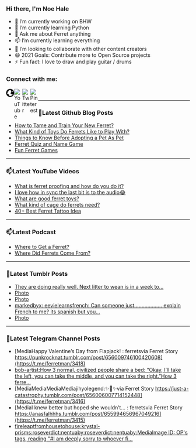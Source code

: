 ### Hi there, I'm Noe Hale

- 🔭 I’m currently working on BHW
- 🌱 I’m currently learning Python
- 💬 Ask me about Ferret anything
- 📫 I’m currently learning everything
- 🔭 I’m looking to collaborate with other content creators
- 😄 2021 Goals: Contribute more to Open Source projects
- ⚡ Fun fact: I love to draw and play guitar / drums

### Connect with me:

[<img align="left" alt="ferretvoice.com" width="22px" src="https://raw.githubusercontent.com/iconic/open-iconic/master/svg/globe.svg" />](https://ferretvoice.com)
[<img align="left" alt="YouTube" width="22px" src="https://cdn.jsdelivr.net/npm/simple-icons@v3/icons/youtube.svg" />](https://www.youtube.com/channel/UCk665XTfaMLVwFVWUmgnDiw)
[<img align="left" alt="Twitter" width="22px" src="https://cdn.jsdelivr.net/npm/simple-icons@v3/icons/twitter.svg" />](https://twitter.com/voiceferret)
[<img align="left" alt="Pinterest" width="22px" src="https://cdn.jsdelivr.net/npm/simple-icons@v3/icons/pinterest.svg" />](https://www.pinterest.com/voiceferret/)

<br />

---
### 🔭Latest Github Blog Posts
<!-- GITHUB:START -->
- [How to Tame and Train Your New Ferret?](http://noehale.github.io/how-to-tame-and-train-your-new-ferret/)
- [What Kind of Toys Do Ferrets Like to Play With?](http://noehale.github.io/what-kind-of-toys-do-ferrets-like-to-play-with/)
- [Things to Know Before Adopting a Pet As Pet](http://noehale.github.io/things-to-know-before-adopting-a-pet-as-pet/)
- [Ferret Quiz and Name Game](http://noehale.github.io/ferret-quiz/)
- [Fun Ferret Games](http://noehale.github.io/fun-ferret-games/)
<!-- GITHUB:END -->
---
### 📫Latest YouTube Videos

<!-- YOUTUBE:START -->
- [What is ferret proofing and how do you do it?](https://www.youtube.com/watch?v=81Syh_DJBQQ)
- [I love how in sync the last bit is to the audio😂](https://www.youtube.com/watch?v=WHBeGHwSlGY)
- [What are good ferret toys?](https://www.youtube.com/watch?v=tPxRilBzc0s)
- [What kind of cage do ferrets need?](https://www.youtube.com/watch?v=xzz6hC3sR5A)
- [40+ Best Ferret Tattoo Idea](https://www.youtube.com/watch?v=KIKqduR6Xcs)
<!-- YOUTUBE:END -->

---
### 📫Latest Podcast

<!-- PODCAST:START -->
- [Where to Get a Ferret?](https://anchor.fm/ferretvoice/episodes/Where-to-Get-a-Ferret-erurfu)
- [Where Did Ferrets Come From?](https://anchor.fm/ferretvoice/episodes/Where-Did-Ferrets-Come-From-eruq8g)
<!-- PODCAST:END -->
---
### 📝Latest Tumblr Posts

<!-- TUMBLR:START -->
- [They are doing really well. Next litter to wean is in a week to...](https://come-forth-into-the-light.tumblr.com/post/656406121192587264)
- [Photo](https://come-forth-into-the-light.tumblr.com/post/656360821898772480)
- [Photo](https://come-forth-into-the-light.tumblr.com/post/656338203124596736)
- [markedbyx:
eevielearnsfrench:
Can someone just………………. explain French to me?
its spanish but you...](https://come-forth-into-the-light.tumblr.com/post/656315539006849024)
- [Photo](https://come-forth-into-the-light.tumblr.com/post/656270217106849792)
<!-- TUMBLR:END -->
---
### 📝Latest Telegram Channel Posts

<!-- TELEGRAM:START -->
- [MediaHappy Valentine’s Day from Flapjack! : ferretsvia Ferret Story https://punkrocknat.tumblr.com/post/656009746100420608](https://t.me/ferretman/3418)
- [bob-artist:How 3 normal, civilized people share a bed: “Okay, I’ll take the left, you can take the middle, and you can take the right.”How 3 ferre...](https://t.me/ferretman/3417)
- [MediaMediaMediaMediajihyolegend:✨🌟✨via Ferret Story https://just-a-catastrophy.tumblr.com/post/656006007714152448](https://t.me/ferretman/3416)
- [MediaI knew better but hoped she wouldn’t… : ferretsvia Ferret Story https://anasfalhhhs.tumblr.com/post/655994656967049216](https://t.me/ferretman/3415)
- [fireleaptfromhousetohouse:krystal-prisms:roseverdict:nentuaby:roseverdict:nentuaby:MediaImage ID: OP's tags, reading "#I am deeply sorry to whoever fi...](https://t.me/ferretman/3414)
<!-- TELEGRAM:END -->
